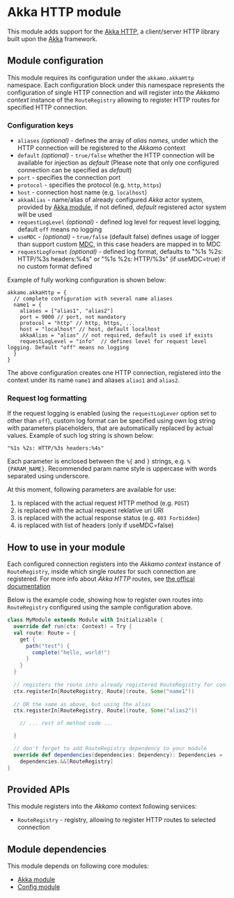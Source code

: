 # Akka HTTP module
This module adds support for the [Akka HTTP](http://doc.akka.io/docs/akka/current/scala/http/), a
client/server HTTP library built upon the [Akka](http://akka.io) framework.

## Module configuration
This module requires its configuration under the `akkamo.akkaHttp` namespace. Each configuration
block under this namespace represents the configuration of single HTTP connection and will register
into the *Akkamo context* instance of the `RouteRegistry` allowing to register HTTP routes for
specified HTTP connection.

### Configuration keys
- `aliases` *(optional)* - defines the array of *alias names*, under which the HTTP connection
  will be registered to the *Akkamo* context
- `default` *(optional)* - `true/false` whether the HTTP connection will be available for
  injection as *default* (Please note that only one configured connection can be specified as
  *default*)
- `port` - specifies the connection port
- `protocol` - specifies the protocol (e.g. `http`, `https`)
- `host` - connection host name (e.g. `localhost`)
- `akkaAlias` - name/alias of already configured *Akka* actor system, provided by
  [Akka module](akka-module.md), if not defined, *default* registered actor system will be used
- `requestLogLevel` *(optional)* - defined log level for request level logging, default `off` means
  no logging
- `useMDC` - *(optional)* - `true/false` (default false) defines usage of logger than support custom 
[MDC](http://logback.qos.ch/manual/mdc.html), in this case headers are mapped in to MDC     
- `requestLogFormat` *(optional)* - defined log format, defaults to
   "%1s %2s: HTTP/%3s headers:%4s" or "%1s %2s: HTTP/%3s" (if useMDC=true) if no custom format defined

Example of fully working configuration is shown below:

```
akkamo.akkaHttp = {
  // complete configuration with several name aliases
  name1 = {
    aliases = ["alias1", "alias2"]
    port = 9000 // port, not mandatory
    protocol = "http" // http, https, ...
    host = "localhost" // host, default localhost
    akkaAlias = "alias" // not required, default is used if exists
    requestLogLevel = "info"  // defines level for request level logging. Default "off" means no logging
  }
}
```

The above configuration creates one HTTP connection, registered into the context under its name
`name1` and aliases `alias1` and `alias2`.

### Request log formatting
If the request logging is enabled (using the `requestLogLever` option set to other than `off`),
custom log format can be specified using own log string with parameters placeholders, that are
automatically replaced by actual values. Example of such log string is shown below:

```
"%1s %2s: HTTP/%3s headers:%4s"
```

Each parameter is enclosed between the `%{` and `}` strings, e.g. `%{PARAM_NAME}`. Recommended param
name style is uppercase with words separated using underscore.

At this moment, following parameters are available for use:

1. is replaced with the actual request HTTP method (e.g. `POST`)
2. is replaced with the actual request reklative uri URI
3. is replaced with the actual response status (e.g. `403 Forbidden`)
4. is replaced with list of headers (only if useMDC=false)


## How to use in your module
Each configured connection registers into the *Akkamo context* instance of `RouteRegistry`,
inside which single *routes* for such connection are registered. For more info about
*Akka HTTP* routes, see
[the offical documentation](http://doc.akka.io/docs/akka/current/scala/http/routing-dsl/index.html)

Below is the example code, showing how to register own routes into `RouteRegistry` configured using
the sample configuration above.

```scala
class MyModule extends Module with Initializable {
  override def run(ctx: Context) = Try {
  val route: Route = {
    get {
      path("test") {
        complete("hello, world!")
      }
    }
  }
  
  // registers the route into already registered RouteRegistry for configuration named 'name1'
  ctx.registerIn[RouteRegistry, Route](route, Some("name1"))
  
  // OR the same as above, but using the alias
  ctx.registerIn[RouteRegistry, Route](route, Some("alias2"))

    // ... rest of method code ...

  }

  // don't forget to add RouteRegistry dependency to your module
  override def dependencies(dependencies: Dependency): Dependencies =
    dependencies.&&[RouteRegistry]
}
```

## Provided APIs
This module registers into the *Akkamo* context following services:

- `RouteRegistry` - registry, allowing to register HTTP routes to selected connection

## Module dependencies
This module depends on following core modules:

- [Akka module](akka-module.md)
- [Config module](config-module.md)
